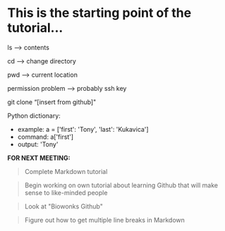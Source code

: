 # This is the starting point of the tutorial... 

ls —> contents

cd —> change directory

pwd —> current location

permission problem —> probably ssh key

git clone “[insert from github]"

Python dictionary:
* example: a = ['first': 'Tony', 'last': 'Kukavica']
* command: a['first']
* output: 'Tony'

**FOR NEXT MEETING:**
>Complete Markdown tutorial

>Begin working on own tutorial about learning Github that will make sense to like-minded people

>Look at "Biowonks Github"

>Figure out how to get multiple line breaks in Markdown


